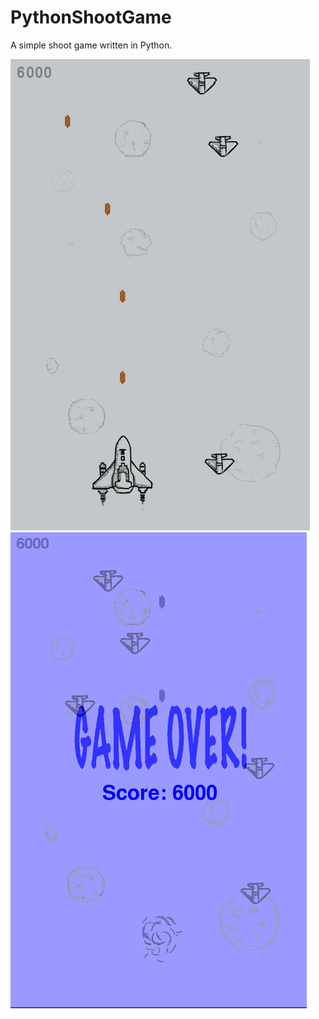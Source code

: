 # PythonShootGame
A simple shoot game written in Python.  

![](https://github.com/Monotone1997/Computational-Physics/blob/master/PythonShootGame/687474703a2f2f73322e706f7374696d672e6f72672f3732386331777934702f53637265656e73686f745f352e706e67.png)  
![](https://github.com/Monotone1997/Computational-Physics/blob/master/PythonShootGame/pygamegameover.jpg)
